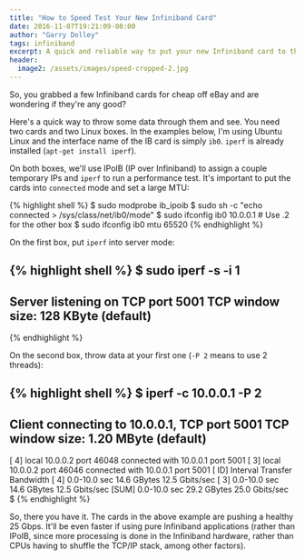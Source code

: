 ```yaml
---
title: "How to Speed Test Your New Infiniband Card"
date: 2016-11-07T19:21:09-08:00
author: "Garry Dolley"
tags: infiniband
excerpt: A quick and reliable way to put your new Infiniband card to the test
header:
  image2: /assets/images/speed-cropped-2.jpg
---
```


So, you grabbed a few Infiniband cards for cheap off eBay and are
wondering if they're any good?

Here's a quick way to throw some data through them and see.  You need
two cards and two Linux boxes.  In the examples below, I'm using Ubuntu
Linux and the interface name of the IB card is simply ``ib0``.
``iperf`` is already installed (``apt-get install iperf``).

On both boxes, we'll use IPoIB (IP over Infiniband) to assign a couple
temporary IPs and ``iperf`` to run a performance test.  It's important
to put the cards into ``connected`` mode and set a large MTU:

{% highlight shell %}
$ sudo modprobe ib_ipoib
$ sudo sh -c "echo connected > /sys/class/net/ib0/mode"
$ sudo ifconfig ib0 10.0.0.1   # Use .2 for the other box
$ sudo ifconfig ib0 mtu 65520
{% endhighlight %}

On the first box, put ``iperf`` into server mode:

{% highlight shell %}
$ sudo iperf -s -i 1
------------------------------------------------------------
Server listening on TCP port 5001
TCP window size:  128 KByte (default)
------------------------------------------------------------
{% endhighlight %}

On the second box, throw data at your first one (``-P 2`` means to use 2
threads):

{% highlight shell %}
$ iperf -c 10.0.0.1 -P 2
------------------------------------------------------------
Client connecting to 10.0.0.1, TCP port 5001
TCP window size: 1.20 MByte (default)
------------------------------------------------------------
[  4] local 10.0.0.2 port 46048 connected with 10.0.0.1 port 5001
[  3] local 10.0.0.2 port 46046 connected with 10.0.0.1 port 5001
[ ID] Interval       Transfer     Bandwidth
[  4]  0.0-10.0 sec  14.6 GBytes  12.5 Gbits/sec
[  3]  0.0-10.0 sec  14.6 GBytes  12.5 Gbits/sec
[SUM]  0.0-10.0 sec  29.2 GBytes  25.0 Gbits/sec
$
{% endhighlight %}

So, there you have it.  The cards in the above example are pushing a healthy 25
Gbps.  It'll be even faster if using pure Infiniband applications (rather than
IPoIB, since more processing is done in the Infiniband hardware, rather than
CPUs having to shuffle the TCP/IP stack, among other factors).
